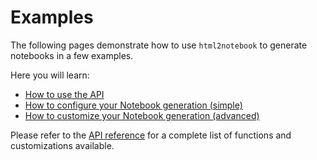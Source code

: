 # Examples

The following pages demonstrate how to use `html2notebook` to generate notebooks in a few examples.

Here you will learn:

   - [How to use the API](examples-simple#use-the-api)
   - [How to configure your Notebook generation (simple)](examples-simple.md)
   - [How to customize your Notebook generation (advanced)](examples-advanced.md)

Please refer to the [API reference](./api) for a complete list of functions and customizations available.

